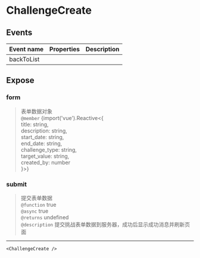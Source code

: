 # ChallengeCreate

## Events

| Event name | Properties | Description |
| ---------- | ---------- | ----------- |
| backToList |            |

## Expose

### form

> 表单数据对象 <br/>`@member` {import('vue').Reactive&lt;{<br/> title: string,<br/> description: string,<br/> start_date: string,<br/> end_date: string,<br/> challenge_type: string,<br/> target_value: string,<br/> created_by: number<br/>}&gt;}

### submit

> 提交表单数据 <br/>`@function` true<br/>`@async` true<br/>`@returns` undefined<br/>`@description` 提交挑战表单数据到服务器，成功后显示成功消息并刷新页面

---

```vue live
<ChallengeCreate />
```
